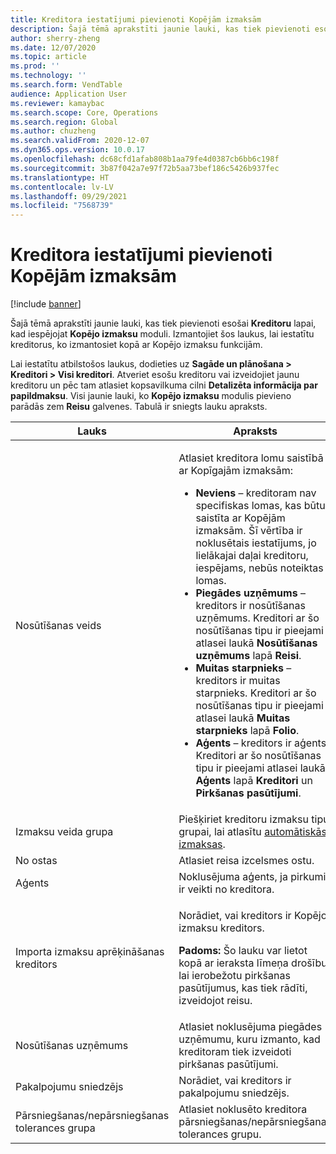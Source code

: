 ```yaml
---
title: Kreditora iestatījumi pievienoti Kopējām izmaksām
description: Šajā tēmā aprakstīti jaunie lauki, kas tiek pievienoti esošai kreditoru lapai, kad iespējojat Kopējo izmaksu moduli. Izmantojiet šos laukus, lai iestatītu kreditorus, ko izmantosiet kopā ar Kopējo izmaksu funkcijām.
author: sherry-zheng
ms.date: 12/07/2020
ms.topic: article
ms.prod: ''
ms.technology: ''
ms.search.form: VendTable
audience: Application User
ms.reviewer: kamaybac
ms.search.scope: Core, Operations
ms.search.region: Global
ms.author: chuzheng
ms.search.validFrom: 2020-12-07
ms.dyn365.ops.version: 10.0.17
ms.openlocfilehash: dc68cfd1afab808b1aa79fe4d0387cb6bb6c198f
ms.sourcegitcommit: 3b87f042a7e97f72b5aa73bef186c5426b937fec
ms.translationtype: HT
ms.contentlocale: lv-LV
ms.lasthandoff: 09/29/2021
ms.locfileid: "7568739"
---
```

# <a name="vendor-settings-added-for-landed-cost"></a>Kreditora iestatījumi pievienoti Kopējām izmaksām

[!include [banner](../../includes/banner.md)]

Šajā tēmā aprakstīti jaunie lauki, kas tiek pievienoti esošai **Kreditoru** lapai, kad iespējojat **Kopējo izmaksu** moduli. Izmantojiet šos laukus, lai iestatītu kreditorus, ko izmantosiet kopā ar Kopējo izmaksu funkcijām.

Lai iestatītu atbilstošos laukus, dodieties uz **Sagāde un plānošana \> Kreditori \> Visi kreditori**. Atveriet esošu kreditoru vai izveidojiet jaunu kreditoru un pēc tam atlasiet kopsavilkuma cilni **Detalizēta informācija par papildmaksu**. Visi jaunie lauki, ko **Kopējo izmaksu** modulis pievieno parādās zem **Reisu** galvenes. Tabulā ir sniegts lauku apraksts.

| Lauks | Apraksts |
|---|---|
| Nosūtīšanas veids | <p>Atlasiet kreditora lomu saistībā ar Kopīgajām izmaksām:</p><ul><li>**Neviens** – kreditoram nav specifiskas lomas, kas būtu saistīta ar Kopējām izmaksām. Šī vērtība ir noklusētais iestatījums, jo lielākajai daļai kreditoru, iespējams, nebūs noteiktas lomas.</li><li>**Piegādes uzņēmums** – kreditors ir nosūtīšanas uzņēmums. Kreditori ar šo nosūtīšanas tipu ir pieejami atlasei laukā **Nosūtīšanas uzņēmums** lapā **Reisi**.</li><li>**Muitas starpnieks** – kreditors ir muitas starpnieks. Kreditori ar šo nosūtīšanas tipu ir pieejami atlasei laukā **Muitas starpnieks** lapā **Folio**.</li><li>**Aģents** – kreditors ir aģents. Kreditori ar šo nosūtīšanas tipu ir pieejami atlasei laukā **Aģents** lapā **Kreditori** un **Pirkšanas pasūtījumi**.</li></ul> |
| Izmaksu veida grupa | Piešķiriet kreditoru izmaksu tipu grupai, lai atlasītu [automātiskās izmaksas](auto-cost-setup.md). |
| No ostas | Atlasiet reisa izcelsmes ostu. |
| Aģents | Noklusējuma aģents, ja pirkumi ir veikti no kreditora. |
| Importa izmaksu aprēķināšanas kreditors | <p>Norādiet, vai kreditors ir Kopējo izmaksu kreditors.</p><p>**Padoms:** Šo lauku var lietot kopā ar ieraksta līmeņa drošību, lai ierobežotu pirkšanas pasūtījumus, kas tiek rādīti, izveidojot reisu.</p> |
| Nosūtīšanas uzņēmums | Atlasiet noklusējuma piegādes uzņēmumu, kuru izmanto, kad kreditoram tiek izveidoti pirkšanas pasūtījumi. |
| Pakalpojumu sniedzējs | Norādiet, vai kreditors ir pakalpojumu sniedzējs. |
| Pārsniegšanas/nepārsniegšanas tolerances grupa | Atlasiet noklusēto kreditora pārsniegšanas/nepārsniegšanas tolerances grupu. |
